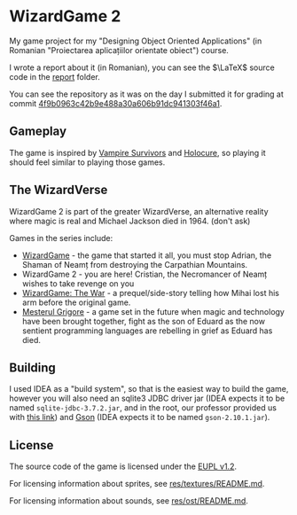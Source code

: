 # WizardGame 2

My game project for my "Designing Object Oriented Applications" (in Romanian "Proiectarea
aplicațiilor orientate obiect") course.

I wrote a report about it (in Romanian), you can see the $\LaTeX$ source code in the
[report](./report/) folder.

You can see the repository as it was on the day I submitted it for grading at commit [4f9b0963c42b9e488a30a606b91dc941303f46a1](https://github.com/RealKC/WizardGame2/commit/4f9b0963c42b9e488a30a606b91dc941303f46a1).

## Gameplay

The game is inspired by [Vampire Survivors](https://store.steampowered.com/app/1794680/Vampire_Survivors/)
and [Holocure](https://kay-yu.itch.io/holocure), so playing it should feel similar to playing
those games.

## The WizardVerse

WizardGame 2 is part of the greater WizardVerse, an alternative reality where magic is real and
Michael Jackson died in 1964. (don't ask)

Games in the series include:

- [WizardGame](https://github.com/RealKC/WizardGame) - the game that started it all, you must stop
Adrian, the Shaman of Neamț from destroying the Carpathian Mountains.
- WizardGame 2 - you are here! Cristian, the Necromancer of Neamț wishes to take revenge on you
- [WizardGame: The War](https://github.com/Kime78/WizardGame-The-War) - a prequel/side-story telling
how Mihai lost his arm before the original game.
- [Mesterul Grigore](https://github.com/Eduard975/PAOO_Grigore) - a game set in the future when
magic and technology have been brought together, fight as the son of Eduard as the now sentient
programming languages are rebelling in grief as Eduard has died.

## Building

I used IDEA as a "build system", so that is the easiest way to build the game, however you will
also need an sqlite3 JDBC driver jar (IDEA expects it to be named `sqlite-jdbc-3.7.2.jar`, and in
the root, our professor provided us with [this link](https://jar-download.com/artifacts/org.xerial/sqlite-jdbc/3.8.11.2/source-code))
and [Gson](https://github.com/google/gson) (IDEA expects it to be named `gson-2.10.1.jar`).

## License

The source code of the game is licensed under the [EUPL v1.2](./LICENSE.txt).

For licensing information about sprites, see [res/textures/README.md](./res/textures/README.md).

For licensing information about sounds, see [res/ost/README.md](./res/ost/README.md).
